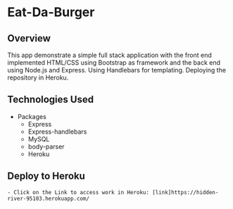 # Eat-Da-Burger

## Overview

This app demonstrate a simple full stack application with the front end implemented HTML/CSS using Bootstrap as framework and the back end using Node.js and Express. Using Handlebars for templating. Deploying the repository in Heroku.


## Technologies Used

* Packages
    - Express
    - Express-handlebars
    - MySQL
    - body-parser
    - Heroku
    
## Deploy to Heroku
 
    - Click on the Link to access work in Heroku: [link]https://hidden-river-95103.herokuapp.com/
